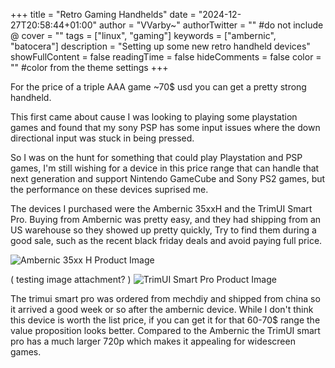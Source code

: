 +++
title = "Retro Gaming Handhelds"
date = "2024-12-27T20:58:44+01:00"
author = "VVarby~"
authorTwitter = "" #do not include @
cover = ""
tags = ["linux", "gaming"]
keywords = ["ambernic", "batocera"]
description = "Setting up some new retro handheld devices"
showFullContent = false
readingTime = false
hideComments = false
color = "" #color from the theme settings
+++

For the price of a triple AAA game ~70$ usd you can get a pretty strong handheld.

This first came about cause I was looking to playing some playstation games and found that my sony PSP has some input issues where the down directional input was stuck in being pressed.

So I was on the hunt for something that could play Playstation and PSP games, I'm still wishing for a device in this price range that can handle that next generation and support Nintendo GameCube and Sony PS2 games, but the performance on these devices suprised me.

The devices I purchased were the Ambernic 35xxH and the TrimUI Smart Pro. Buying from Ambernic was pretty easy, and they had shipping from an US warehouse so they showed up pretty quickly, Try to find them during a good sale, such as the recent black friday deals and avoid paying full price.

![Ambernic 35xx H Product Image](https://anbernic.com/cdn/shop/files/14_c2ec95e4-4aee-490b-b978-ea4c624ec0f9.jpg?v=1725681455&width=700)

( testing image attachment? )
![TrimUI Smart Pro Product Image](https://github.com/user-attachments/assets/31db9db2-e181-4b9f-9fbf-075aac93161a)

The trimui smart pro was ordered from mechdiy and shipped from china so it arrived a good week or so after the ambernic device. While I don't think this device is worth the list price, if you can get it for that 60-70$ range the value proposition looks better. Compared to the Ambernic the TrimUI smart pro has a much larger 720p which makes it appealing for widescreen games.
